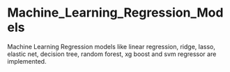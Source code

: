 # Machine_Learning_Regression_Models
Machine Learning Regression models like linear regression, ridge, lasso, elastic net, decision tree, random forest, xg boost and svm regressor are implemented.
